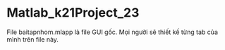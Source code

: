 # Matlab_k21Project_23

File baitapnhom.mlapp là file GUI gốc. Mọi người sẽ thiết kế từng tab của mình trên file này.
